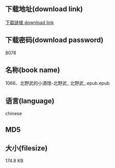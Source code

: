 ## 下载地址(download link)
[下载链接 download link](https://voluble-croquembouche-d321dc.netlify.app/?s=1066%E3%80%81%E5%8C%97%E9%87%8E%E6%AD%A6%E7%9A%84%E5%B0%8F%E9%85%92%E9%A6%86-%E5%8C%97%E9%87%8E%E6%AD%A6_+%E5%8C%97%E9%87%8E%E6%AD%A6_.epub)

## 下载密码(download password)
8078

## 名称(book name)
1066、北野武的小酒馆-北野武_ 北野武_.epub.epub

## 语言(language)
chinese

## MD5


## 大小(filesize)
174.8 KB
